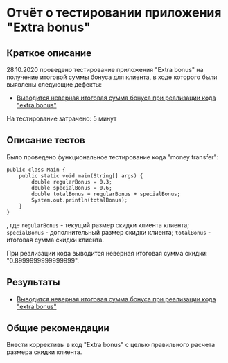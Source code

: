# Отчёт о тестировании приложения "Extra bonus"

## Краткое описание

28.10.2020 проведено тестирование приложения "Extra bonus" на получение итоговой суммы бонуса для клиента, в ходе которого были выявлены следующие дефекты:

* [Выводится неверная итоговая сумма бонуса при реализации кода "extra bonus"](https://github.com/Alex-nikiforova/java_hw_1.2_2/issues/1)

На тестирование затрачено: 5 минут

## Описание тестов

Было проведено функциональное тестирование кода "money transfer":
```
public class Main {
    public static void main(String[] args) {
        double regularBonus = 0.3;
        double specialBonus = 0.6;
        double totalBonus = regularBonus + specialBonus;
        System.out.println(totalBonus);
    }
}
 ```
, где `regularBonus` - текущий размер скидки клиента клиента;
`specialBonus` - дополнительный размер скидки клиента;
`totalBonus` - итоговая сумма скидки клиента.

При реализации кода выводится неверная итоговая сумма скидки: "0.8999999999999999".

## Результаты

* [Выводится неверная итоговая сумма бонуса при реализации кода "extra bonus"](https://github.com/Alex-nikiforova/java_hw_1.2_2/issues/1)

## Общие рекомендации

Внести коррективы в код "Extra bonus" с целью правильного расчета размера скидки клиента.